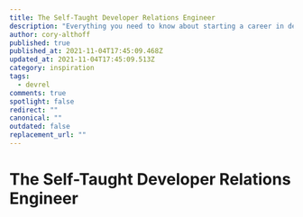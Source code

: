 ```yaml
---
title: The Self-Taught Developer Relations Engineer
description: "Everything you need to know about starting a career in developer relations. "
author: cory-althoff
published: true
published_at: 2021-11-04T17:45:09.468Z
updated_at: 2021-11-04T17:45:09.513Z
category: inspiration
tags:
  - devrel
comments: true
spotlight: false
redirect: ""
canonical: ""
outdated: false
replacement_url: ""
---
```

# The Self-Taught Developer Relations Engineer
